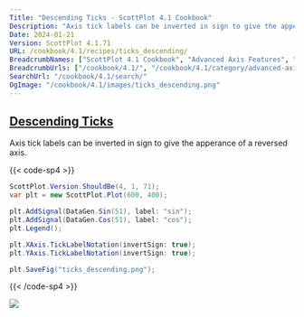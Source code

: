 ```yaml
---
Title: "Descending Ticks - ScottPlot 4.1 Cookbook"
Description: "Axis tick labels can be inverted in sign to give the apperance of a reversed axis."
Date: 2024-01-21
Version: ScottPlot 4.1.71
URL: /cookbook/4.1/recipes/ticks_descending/
BreadcrumbNames: ["ScottPlot 4.1 Cookbook", "Advanced Axis Features", "Descending Ticks"]
BreadcrumbUrls: ["/cookbook/4.1/", "/cookbook/4.1/category/advanced-axis-features", "/cookbook/4.1/recipes/ticks_descending/"]
SearchUrl: "/cookbook/4.1/search/"
OgImage: "/cookbook/4.1/images/ticks_descending.png"
---
```


<h2><a id='descending-ticks' href='/cookbook/4.1/recipes/ticks_descending/'>Descending Ticks</a></h2>

Axis tick labels can be inverted in sign to give the apperance of a reversed axis.

{{< code-sp4 >}}

```cs
ScottPlot.Version.ShouldBe(4, 1, 71);
var plt = new ScottPlot.Plot(600, 400);

plt.AddSignal(DataGen.Sin(51), label: "sin");
plt.AddSignal(DataGen.Cos(51), label: "cos");
plt.Legend();

plt.XAxis.TickLabelNotation(invertSign: true);
plt.YAxis.TickLabelNotation(invertSign: true);

plt.SaveFig("ticks_descending.png");
```

{{< /code-sp4 >}}

<img src='../../images/ticks_descending.png' class='d-block mx-auto my-5' />


